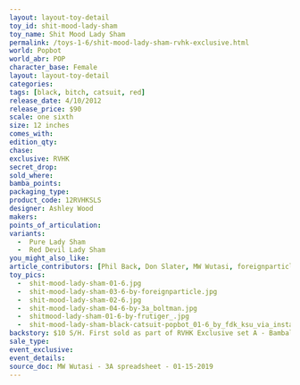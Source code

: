 ```yaml
---
layout: layout-toy-detail 
toy_id: shit-mood-lady-sham
toy_name: Shit Mood Lady Sham
permalink: /toys-1-6/shit-mood-lady-sham-rvhk-exclusive.html
world: Popbot
world_abr: POP
character_base: Female
layout: layout-toy-detail
categories: 
tags: [black, bitch, catsuit, red]
release_date: 4/10/2012
release_price: $90 
scale: one sixth
size: 12 inches
comes_with: 
edition_qty: 
chase: 
exclusive: RVHK
secret_drop: 
sold_where: 
bamba_points: 
packaging_type: 
product_code: 12RVHKSLS
designer: Ashley Wood
makers: 
points_of_articulation: 
variants: 
  -  Pure Lady Sham
  -  Red Devil Lady Sham
you_might_also_like: 
article_contributors: [Phil Back, Don Slater, MW Wutasi, foreignparticle, luciferbeck, 3a_boltman, frutiger_, fdk_ksu]
toy_pics: 
  -  shit-mood-lady-sham-01-6.jpg
  -  shit-mood-lady-sham-03-6-by-foreignparticle.jpg
  -  shit-mood-lady-sham-02-6.jpg  
  -  shit-mood-lady-sham-04-6-by-3a_boltman.jpg
  -  shitmood-lady-sham-01-6-by-frutiger_.jpg
  -  shit-mood-lady-sham-black-catsuit-popbot_01-6_by_fdk_ksu_via_instagram.jpg
backstory: $10 S/H. First sold as part of RVHK Exclusive set A - Bambaland allotment sold on 2012.05.07
sale_type: 
event_exclusive: 
event_details: 
source_doc: MW Wutasi - 3A spreadsheet - 01-15-2019
---
```

 
